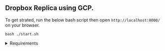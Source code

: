 ## Dropbox Replica using GCP.

To get strated, run the below bash script then open `http://localhost:8000/` on your browser.

```console
bash ./start.sh
```

<details>
<summary>Requirements</summary>

1. **Application login/logout service:**

   - [x] Must match provided examples exactly.
   - [x] Requires `firebase-login.js` and `local-constants.py` setup as shown in examples.

2. **Data Model:**

   - [x] Create collections for `User`, `Directory`, and `File` with appropriate datatypes.
   - [x] Create a default root directory (path of "/") for a user upon first login.

3. **Create Directory:**

   - [x] Implement functionality for users to create directories.

4. **Delete Directory:**

   - [x] Implement functionality for users to delete directories.

5. **Change Directory:**

   - [x] Allow users to change into specific directories.

6. **Navigate Up:**

   - [x] Allow users to navigate up a directory level using a special entry (path of "../").

7. **Root Directory Navigation:**

   - [x] Prevent displaying the ".." entry when a user is in their root directory.

8. **File Upload:**

   - [x] Enable users to upload files to the current directory, storing them in the cloud storage bucket.
   - [x] Prompt for overwrite confirmation if a file with the same name already exists.

9. **Delete File:**

   - [x] Allow users to delete files from the current directory.

10. **Download File:**

    - [x] Implement functionality for users to download files from the current directory to their local machine.

11. **Directory Deletion Protection:**

    - [x] Prevent deletion of directories containing files or subdirectories.

12. **Duplicate File Detection:**

    - [x] Use hashing to identify and highlight duplicate files within the current directory.

13. **Dropbox-wide Duplicate Detection:**

    - [x] Implement functionality to detect duplicate files across a user's entire Dropbox, displaying matching files and their paths.

14. **File Sharing:**

    - [ ] Allow users to share files with read-only access to other user accounts.

15. **UI Design:**
    - [x] Create a well-designed, intuitive, and user-friendly UI.

- [x] Duplicate directory names in the same location.
- [x] Incorrect directory deletion.
- [x] Unconfirmed file overwrites.
- [x] Incorrect file deletion.

</details>
